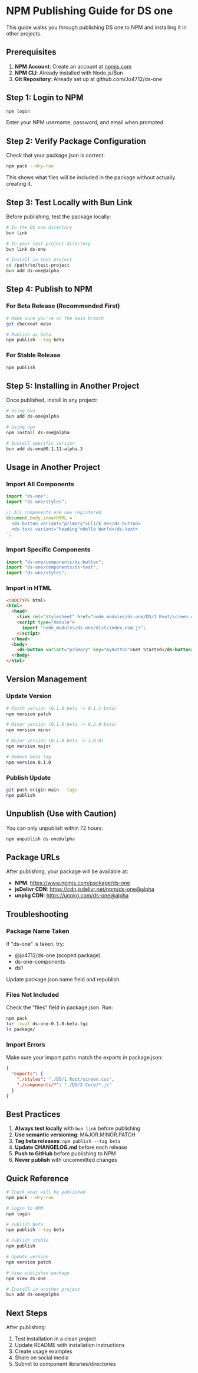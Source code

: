 # NPM Publishing Guide for DS one

This guide walks you through publishing DS one to NPM and installing it in other projects.

## Prerequisites

1. **NPM Account**: Create an account at [npmjs.com](https://www.npmjs.com)
2. **NPM CLI**: Already installed with Node.js/Bun
3. **Git Repository**: Already set up at github.com/Jo4712/ds-one

## Step 1: Login to NPM

```bash
npm login
```

Enter your NPM username, password, and email when prompted.

## Step 2: Verify Package Configuration

Check that your package.json is correct:

```bash
npm pack --dry-run
```

This shows what files will be included in the package without actually creating it.

## Step 3: Test Locally with Bun Link

Before publishing, test the package locally:

```bash
# In the DS one directory
bun link

# In your test project directory
bun link ds-one

# Install in test project
cd /path/to/test-project
bun add ds-one@alpha
```

## Step 4: Publish to NPM

### For Beta Release (Recommended First)

```bash
# Make sure you're on the main branch
git checkout main

# Publish as beta
npm publish --tag beta
```

### For Stable Release

```bash
npm publish
```

## Step 5: Installing in Another Project

Once published, install in any project:

```bash
# Using bun
bun add ds-one@alpha

# Using npm
npm install ds-one@alpha

# Install specific version
bun add ds-one@0.1.11-alpha.3
```

## Usage in Another Project

### Import All Components

```javascript
import "ds-one";
import "ds-one/styles";

// All components are now registered
document.body.innerHTML = `
  <ds-button variant="primary">Click me</ds-button>
  <ds-text variant="heading">Hello World</ds-text>
`;
```

### Import Specific Components

```javascript
import "ds-one/components/ds-button";
import "ds-one/components/ds-text";
import "ds-one/styles";
```

### Import in HTML

```html
<!DOCTYPE html>
<html>
  <head>
    <link rel="stylesheet" href="node_modules/ds-one/DS/1 Root/screen.css" />
    <script type="module">
      import "node_modules/ds-one/dist/index.esm.js";
    </script>
  </head>
  <body>
    <ds-button variant="primary" key="myButton">Get Started</ds-button>
  </body>
</html>
```

## Version Management

### Update Version

```bash
# Patch version (0.1.0-beta -> 0.1.1-beta)
npm version patch

# Minor version (0.1.0-beta -> 0.2.0-beta)
npm version minor

# Major version (0.1.0-beta -> 1.0.0)
npm version major

# Remove beta tag
npm version 0.1.0
```

### Publish Update

```bash
git push origin main --tags
npm publish
```

## Unpublish (Use with Caution)

You can only unpublish within 72 hours:

```bash
npm unpublish ds-one@alpha
```

## Package URLs

After publishing, your package will be available at:

- **NPM**: https://www.npmjs.com/package/ds-one
- **jsDelivr CDN**: https://cdn.jsdelivr.net/npm/ds-one@alpha
- **unpkg CDN**: https://unpkg.com/ds-one@alpha

## Troubleshooting

### Package Name Taken

If "ds-one" is taken, try:

- @jo4712/ds-one (scoped package)
- ds-one-components
- ds1

Update package.json name field and republish.

### Files Not Included

Check the "files" field in package.json. Run:

```bash
npm pack
tar -xvzf ds-one-0.1.0-beta.tgz
ls package/
```

### Import Errors

Make sure your import paths match the exports in package.json:

```json
{
  "exports": {
    "./styles": "./DS/1 Root/screen.css",
    "./components/*": "./DS/2 Core/*.js"
  }
}
```

## Best Practices

1. **Always test locally** with `bun link` before publishing
2. **Use semantic versioning**: MAJOR.MINOR.PATCH
3. **Tag beta releases**: `npm publish --tag beta`
4. **Update CHANGELOG.md** before each release
5. **Push to GitHub** before publishing to NPM
6. **Never publish** with uncommitted changes

## Quick Reference

```bash
# Check what will be published
npm pack --dry-run

# Login to NPM
npm login

# Publish beta
npm publish --tag beta

# Publish stable
npm publish

# Update version
npm version patch

# View published package
npm view ds-one

# Install in another project
bun add ds-one@alpha
```

## Next Steps

After publishing:

1. Test installation in a clean project
2. Update README with installation instructions
3. Create usage examples
4. Share on social media
5. Submit to component libraries/directories
